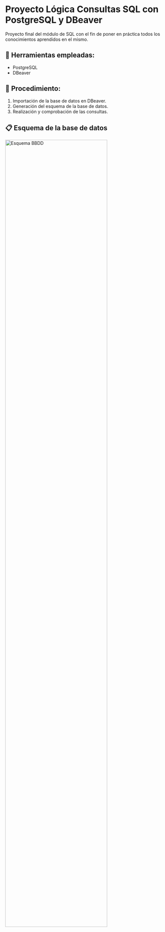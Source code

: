 # Proyecto Lógica Consultas SQL con PostgreSQL y DBeaver
Proyecto final del módulo de SQL con el fin de poner en práctica todos los conocimientos aprendidos en el mismo.

## 🔧 Herramientas empleadas:
- PostgreSQL
- DBeaver

## 👷 Procedimiento:
1. Importación de la base de datos en DBeaver.
2. Generación del esquema de la base de datos.
3. Realización y comprobación de las consultas.

## 📋 Esquema de la base de datos
<img src="https://i.imgur.com/XPP2H3y.png" href="https://i.imgur.com/XPP2H3y.png" alt="Esquema BBDD" width="80%">